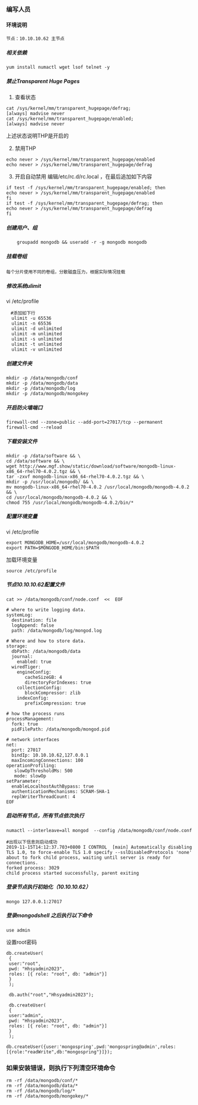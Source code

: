 ### 编写人员




#### 环境说明

    节点：10.10.10.62 主节点

##### 相关依赖

```
yum install numactl wget lsof telnet -y
```

##### 禁止Transparent Huge Pages

1. 查看状态
```
cat /sys/kernel/mm/transparent_hugepage/defrag;
[always] madvise never
cat /sys/kernel/mm/transparent_hugepage/enabled;
[always] madvise never
```
上述状态说明THP是开启的

2. 禁用THP
```
echo never > /sys/kernel/mm/transparent_hugepage/enabled
echo never > /sys/kernel/mm/transparent_hugepage/defrag
```
3. 开启自动禁用
   编辑/etc/rc.d/rc.local ，在最后追加如下内容
```
if test -f /sys/kernel/mm/transparent_hugepage/enabled; then
echo never > /sys/kernel/mm/transparent_hugepage/enabled
fi
if test -f /sys/kernel/mm/transparent_hugepage/defrag; then
echo never > /sys/kernel/mm/transparent_hugepage/defrag
fi
```
##### 创建用户、组
```
    groupadd mongodb && useradd -r -g mongodb mongodb
```

##### 挂载卷组

```
每个分片使用不同的卷组，分散磁盘压力，根据实际情况挂载
```

##### 修改系统ulimit

vi /etc/profile
```
　#添加如下行
  ulimit -u 65536
  ulimit -n 65536
  ulimit -d unlimited
  ulimit -m unlimited
  ulimit -s unlimited
  ulimit -t unlimited
  ulimit -v unlimited
```

##### 创建文件夹

```
mkdir -p /data/mongodb/conf
mkdir -p /data/mongodb/data
mkdir -p /data/mongodb/log
mkdir -p /data/mongodb/mongokey
```

##### 开启防火墙端口
```
firewall-cmd --zone=public --add-port=27017/tcp --permanent
firewall-cmd --reload
```

##### 下载安装文件
```
mkdir -p /data/software && \
cd /data/software && \
wget http://www.mgf.show/static/download/software/mongodb-linux-x86_64-rhel70-4.0.2.tgz && \
tar -zxvf mongodb-linux-x86_64-rhel70-4.0.2.tgz && \
mkdir -p /usr/local/mongodb/ && \
mv mongodb-linux-x86_64-rhel70-4.0.2 /usr/local/mongodb/mongodb-4.0.2 && \
cd /usr/local/mongodb/mongodb-4.0.2 && \
chmod 755 /usr/local/mongodb/mongodb-4.0.2/bin/*
```

##### 配置环境变量
vi /etc/profile
```
export MONGODB_HOME=/usr/local/mongodb/mongodb-4.0.2
export PATH=$MONGODB_HOME/bin:$PATH
```
加载环境变量
```
source /etc/profile
```

##### 节点10.10.10.62配置文件
```
cat >> /data/mongodb/conf/node.conf  <<  EOF

# where to write logging data.
systemLog:
  destination: file
  logAppend: false
  path: /data/mongodb/log/mongod.log
 
# Where and how to store data.
storage:
  dbPath: /data/mongodb/data
  journal:
    enabled: true
  wiredTiger:
    engineConfig:
       cacheSizeGB: 4
       directoryForIndexes: true
    collectionConfig:
       blockCompressor: zlib
    indexConfig:
       prefixCompression: true
 
# how the process runs
processManagement:
  fork: true 
  pidFilePath: /data/mongodb/mongod.pid
 
# network interfaces
net:
  port: 27017
  bindIp: 10.10.10.62,127.0.0.1
  maxIncomingConnections: 100
operationProfiling:
   slowOpThresholdMs: 500
   mode: slowOp
setParameter:
  enableLocalhostAuthBypass: true
  authenticationMechanisms: SCRAM-SHA-1
  replWriterThreadCount: 4
EOF
```


##### 启动所有节点，所有节点依次执行
```
numactl --interleave=all mongod  --config /data/mongodb/conf/node.conf
```

```
#出现以下信息则启动成功
2019-11-15T14:12:37.703+0800 I CONTROL  [main] Automatically disabling TLS 1.0, to force-enable TLS 1.0 specify --sslDisabledProtocols 'none'
about to fork child process, waiting until server is ready for connections.
forked process: 3029
child process started successfully, parent exiting
```

##### 登录节点执行初始化（10.10.10.62）
```
mongo 127.0.0.1:27017
```
##### 登录mongodshell 之后执行以下命令

```
use admin
```
设置root密码
```
db.createUser(
 {
 user:"root",
 pwd: "Hhsyadmin2023",
 roles: [{ role: "root", db: "admin"}]
 }
 );

 db.auth("root","Hhsyadmin2023");

 db.createUser(
 {
 user:"admin",
 pwd: "Hhsyadmin2023",
 roles: [{ role: "root", db: "admin"}]
 }
 );

db.createUser({user:'mongospring',pwd:'mongospring@admin',roles:[{role:"readWrite",db:"mongospring"}]});
```

### 如果安装错误，则执行下列清空环境命令

```
rm -rf /data/mongodb/conf/*
rm -rf /data/mongodb/data/*
rm -rf /data/mongodb/log/*
rm -rf /data/mongodb/mongokey/*

```
